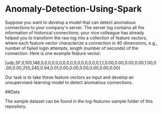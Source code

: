 # Anomaly-Detection-Using-Spark

Suppose you want to develop a model that can detect anomalous connections to your company's server. The server log contains all the information of historical connections; your nice colleague has already helped you to transform the raw log into a collection of feature vectors, where each feature vector characterize a connection in 40 dimensions, e.g., number of failed login attempts, length (number of seconds) of the connection. Here is one example feature vector:


[udp,SF,0,105,146,0,0,0,0,0,0,0,0,0,0,0,0,0,0,0,0,1,1,0.00,0.00,0.00,0.00,1.00,0.00,0.00,255,240,0.94,0.01,0.00,0.00,0.00,0.00,0.00,0.00]


Our task is to take these feature vectors as input and develop an unsupervised-learning model to detect anomalous connections.

##Data

The sample dataset can be found in the log-features-sample folder of this repository.
